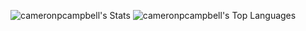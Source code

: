 <span>
  
  ![cameronpcampbell's Stats](https://github-readme-stats.vercel.app/api?username=cameronpcampbell&theme=dark&show_icons=true&hide_border=true&count_private=true)
  ![cameronpcampbell's Top Languages](https://github-readme-stats.vercel.app/api/top-langs/?username=cameronpcampbell&theme=dark&show_icons=true&hide_border=true&layout=compact)
  
</span>
